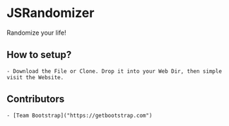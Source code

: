 # JSRandomizer
Randomize your life!

## How to setup?
    - Download the File or Clone. Drop it into your Web Dir, then simple visit the Website. 


## Contributors
    - [Team Bootstrap]("https://getbootstrap.com")